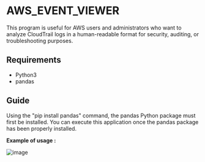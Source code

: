 # AWS_EVENT_VIEWER
This program is useful for AWS users and administrators who want to analyze CloudTrail logs in a human-readable format for security, auditing, or troubleshooting purposes.

## Requirements
* Python3
* pandas

## Guide 

Using the "pip install pandas" command, the pandas Python package must first be installed. You can execute this application once the pandas package has been properly installed.

**Example of usage :** 

![image](https://github.com/sajithgairuka/AWS_EVENT_VIEWER/assets/104394666/240b2580-72f0-43ff-a65c-f536c1799782)
